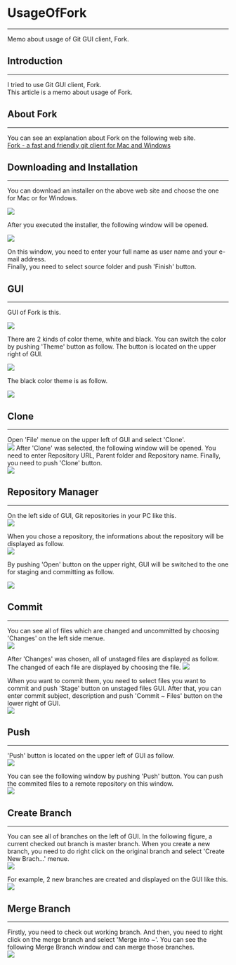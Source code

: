 # UsageOfFork
---
Memo about usage of Git GUI client, Fork.


## Introduction
---
I tried to use Git GUI client, Fork.  
This article is a memo about usage of Fork.  

## About Fork
---
You can see an explanation about Fork on the following web site.  
[Fork - a fast and friendly git client for Mac and Windows](https://git-fork.com/)

## Downloading and Installation
---
You can download an installer on the above web site and choose the one for Mac or for Windows.  

![](2019-04-28-21-50-41.png)

After you executed the installer, the following window will be opened.  

![](2019-04-28-22-04-01.png)

On this window, you need to enter your full name as user name and your e-mail address.  
Finally, you need to select source folder and push 'Finish' button.  

## GUI
---
GUI of Fork is this.  

![](2019-04-28-22-22-34.png)

There are 2 kinds of color theme, white and black. You can switch the color by pushing 'Theme' button as follow. The button is located on the upper right of GUI.  

![](2019-04-28-22-35-56.png)

The black color theme is as follow.  

![](2019-04-28-22-49-54.png)

## Clone
---
Open 'File' menue on the upper left of GUI and select 'Clone'.  
![](2019-04-28-23-13-10.png)
After 'Clone' was selected, the following window will be opened. You need to enter Repository URL, Parent folder and Repository name. Finally, you need to push 'Clone' button.  
![](2019-04-28-23-11-11.png)

## Repository Manager
---
On the left side of GUI, Git repositories in your PC like this.  
![](2019-04-28-23-36-39.png)

When you chose a repository, the informations about the repository will be displayed as follow.  
![](2019-04-28-23-54-35.png)

By pushing 'Open' button on the upper right, GUI will be switched to the one for staging and committing as follow.  

![](2019-04-29-00-04-59.png)

## Commit
---
You can see all of files which are changed and uncommitted by choosing 'Changes' on the left side menue.  
![](2019-04-29-00-12-03.png)

After 'Changes' was chosen, all of unstaged files are displayed as follow. The changed of each file are displayed by choosing the file.
![](2019-04-29-00-13-47.png)

When you want to commit them, you need to select files you want to commit and push 'Stage' button on unstaged files GUI. After that, you can enter commit subject, description and push 'Commit ~ Files' button on the lower right of GUI.  
![](2019-04-29-00-17-58.png)

## Push
---
'Push' button is located on the upper left of GUI as follow.  
![](2019-04-29-19-48-15.png)

You can see the following window by pushing 'Push' button. You can push the commited files to a remote repository on this window.  
![](2019-04-29-19-47-41.png)

## Create Branch
---
You can see all of branches on the left of GUI. In the following figure, a current checked out branch is master branch. When you create a new branch, you need to do right click on the original branch and select 'Create New Brach...' menue.  
![](2019-04-29-20-04-36.png)

For example, 2 new branches are created and displayed on the GUI like this.  
![](2019-04-29-20-15-19.png)

## Merge Branch
---
Firstly, you need to check out working branch. And then, you need to right click on the merge branch and select 'Merge into ~'. You can see the following Merge Branch window and can merge those branches.  
![](2019-04-29-21-36-56.png)
